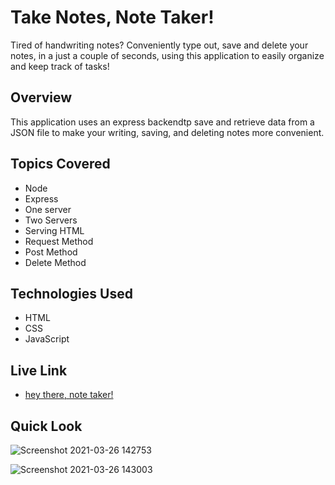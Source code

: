 # Take Notes, Note Taker!
Tired of handwriting notes? Conveniently type out, save and delete your notes, in a just a couple of seconds, using this application to easily organize and keep track of tasks!

## Overview 
This application uses an express backendtp save and retrieve data from a JSON file to make your writing, saving, and deleting notes more convenient.

## Topics Covered
* Node
* Express
* One server
* Two Servers
* Serving HTML
* Request Method
* Post Method
* Delete Method

## Technologies Used
* HTML
* CSS
* JavaScript

## Live Link
* [hey there, note taker!](https://hey-there-note-taker.herokuapp.com/)

## Quick Look
![Screenshot 2021-03-26 142753](https://user-images.githubusercontent.com/73044038/112684076-811acb00-8e40-11eb-95ca-56257aac564b.png)

![Screenshot 2021-03-26 143003](https://user-images.githubusercontent.com/73044038/112684077-81b36180-8e40-11eb-9108-9c22e8e82291.png)






